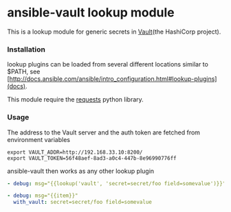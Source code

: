 # ansible-vault lookup module
This is a lookup module for generic secrets in [Vault](https://vaultproject.io/)(the  HashiCorp project).

### Installation
lookup plugins can be loaded from several different locations similar to $PATH, see
[http://docs.ansible.com/ansible/intro_configuration.html#lookup-plugins](docs).

This module require the [requests](http://docs.python-requests.org/en/latest/) python library.

### Usage
The address to the Vault server and the auth token are fetched from environment variables

    export VAULT_ADDR=http://192.168.33.10:8200/
    export VAULT_TOKEN=56f48aef-8ad3-a0c4-447b-8e96990776ff

ansible-vault then works as any other lookup plugin

```yaml
- debug: msg="{{lookup('vault', 'secret=secret/foo field=somevalue')}}"
```

```yaml
- debug: msg="{{item}}"
  with_vault: secret=secret/foo field=somevalue
```
